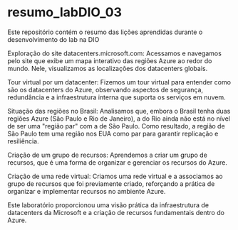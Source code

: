 # resumo_labDIO_03
Este repositório contém o resumo das lições aprendidas durante o desenvolvimento do lab na DIO

Exploração do site datacenters.microsoft.com: Acessamos e navegamos pelo site que exibe um mapa interativo das regiões Azure ao redor do mundo. Nele, visualizamos as localizações dos datacenters globais.

Tour virtual por um datacenter: Fizemos um tour virtual para entender como são os datacenters do Azure, observando aspectos de segurança, redundância e a infraestrutura interna que suporta os serviços em nuvem.

Situação das regiões no Brasil: Analisamos que, embora o Brasil tenha duas regiões Azure (São Paulo e Rio de Janeiro), a do Rio ainda não está no nível de ser uma "região par" com a de São Paulo. Como resultado, a região de São Paulo tem uma região nos EUA como par para garantir replicação e resiliência.

Criação de um grupo de recursos: Aprendemos a criar um grupo de recursos, que é uma forma de organizar e gerenciar os recursos do Azure.

Criação de uma rede virtual: Criamos uma rede virtual e a associamos ao grupo de recursos que foi previamente criado, reforçando a prática de organizar e implementar recursos no ambiente Azure.

Este laboratório proporcionou uma visão prática da infraestrutura de datacenters da Microsoft e a criação de recursos fundamentais dentro do Azure.
